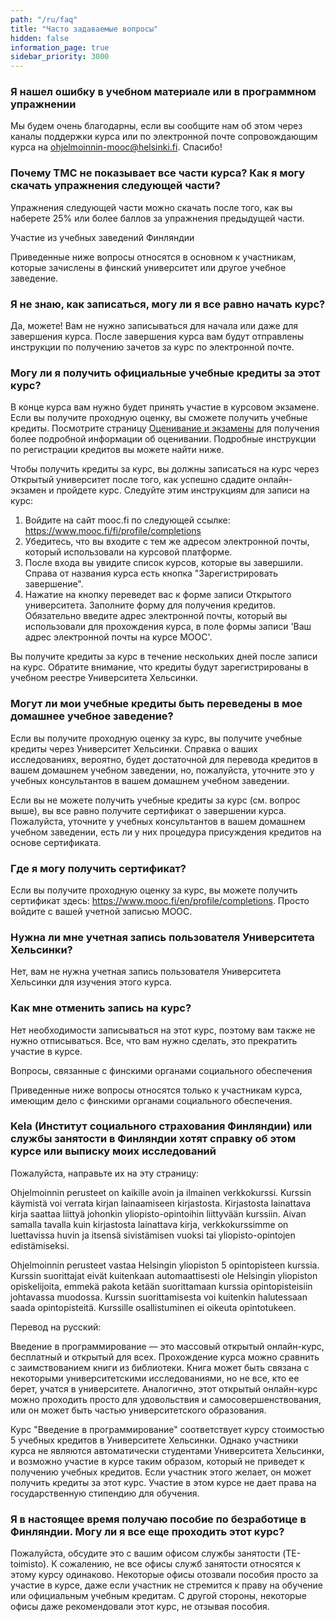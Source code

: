 ```yaml
---
path: "/ru/faq"
title: "Часто задаваемые вопросы"
hidden: false
information_page: true
sidebar_priority: 3000
---
```


<table-of-contents></table-of-contents>

### Я нашел ошибку в учебном материале или в программном упражнении

Мы будем очень благодарны, если вы сообщите нам об этом через каналы поддержки курса или по электронной почте сопровождающим курса на ohjelmoinnin-mooc@helsinki.fi. Спасибо!

### Почему TMC не показывает все части курса? Как я могу скачать упражнения следующей части?

Упражнения следующей части можно скачать после того, как вы наберете 25% или более баллов за упражнения предыдущей части.

<span class="h2">Участие из учебных заведений Финляндии</span>

<notice>Приведенные ниже вопросы относятся в основном к участникам, которые зачислены в финский университет или другое учебное заведение.</notice>

### Я не знаю, как записаться, могу ли я все равно начать курс?

Да, можете! Вам не нужно записываться для начала или даже для завершения курса. После завершения курса вам будут отправлены инструкции по получению зачетов за курс по электронной почте.

### Могу ли я получить официальные учебные кредиты за этот курс?

В конце курса вам нужно будет принять участие в курсовом экзамене. Если вы получите проходную оценку, вы сможете получить учебные кредиты. Посмотрите страницу [Оценивание и экзамены](/ru/grading-and-exams) для получения более подробной информации об оценивании. Подробные инструкции по регистрации кредитов вы можете найти ниже.

Чтобы получить кредиты за курс, вы должны записаться на курс через Открытый университет после того, как успешно сдадите онлайн-экзамен и пройдете курс. Следуйте этим инструкциям для записи на курс:

1. Войдите на сайт mooc.fi по следующей ссылке: https://www.mooc.fi/fi/profile/completions
2. Убедитесь, что вы входите с тем же адресом электронной почты, который использовали на курсовой платформе.
3. После входа вы увидите список курсов, которые вы завершили. Справа от названия курса есть кнопка "Зарегистрировать завершение".
4. Нажатие на кнопку переведет вас к форме записи Открытого университета. Заполните форму для получения кредитов. Обязательно введите адрес электронной почты, который вы использовали для прохождения курса, в поле формы записи 'Ваш адрес электронной почты на курсе MOOC'.

Вы получите кредиты за курс в течение нескольких дней после записи на курс. Обратите внимание, что кредиты будут зарегистрированы в учебном реестре Университета Хельсинки.

### Могут ли мои учебные кредиты быть переведены в мое домашнее учебное заведение?

Если вы получите проходную оценку за курс, вы получите учебные кредиты через Университет Хельсинки. Справка о ваших исследованиях, вероятно, будет достаточной для перевода кредитов в вашем домашнем учебном заведении, но, пожалуйста, уточните это у учебных консультантов в вашем домашнем учебном заведении.

Если вы не можете получить учебные кредиты за курс (см. вопрос выше), вы все равно получите сертификат о завершении курса. Пожалуйста, уточните у учебных консультантов в вашем домашнем учебном заведении, есть ли у них процедура присуждения кредитов на основе сертификата.

### Где я могу получить сертификат?

Если вы получите проходную оценку за курс, вы можете получить сертификат здесь: https://www.mooc.fi/en/profile/completions. Просто войдите с вашей учетной записью MOOC.

### Нужна ли мне учетная запись пользователя Университета Хельсинки?

Нет, вам не нужна учетная запись пользователя Университета Хельсинки для изучения этого курса.

### Как мне отменить запись на курс?

Нет необходимости записываться на этот курс, поэтому вам также не нужно отписываться. Все, что вам нужно сделать, это прекратить участие в курсе.

<span class="h2">Вопросы, связанные с финскими органами социального обеспечения</span>

<notice>Приведенные ниже вопросы относятся только к участникам курса, имеющим дело с финскими органами социального обеспечения.</notice>

### Kela (Институт социального страхования Финляндии) или службы занятости в Финляндии хотят справку об этом курсе или выписку моих исследований

Пожалуйста, направьте их на эту страницу:

Ohjelmoinnin perusteet on kaikille avoin ja ilmainen verkkokurssi. Kurssin käymistä voi verrata kirjan lainaamiseen kirjastosta. Kirjastosta lainattava kirja saattaa liittyä johonkin yliopisto-opintoihin liittyvään kurssiin. Aivan samalla tavalla kuin kirjastosta lainattava kirja, verkkokurssimme on luettavissa huvin ja itsensä sivistämisen vuoksi tai yliopisto-opintojen edistämiseksi.

Ohjelmoinnin perusteet vastaa Helsingin yliopiston 5 opintopisteen kurssia. Kurssin suorittajat eivät kuitenkaan automaattisesti ole Helsingin yliopiston opiskelijoita, emmekä pakota ketään suorittamaan kurssia opintopisteisiin johtavassa muodossa. Kurssin suorittamisesta voi kuitenkin halutessaan saada opintopisteitä. Kurssille osallistuminen ei oikeuta opintotukeen.

Перевод на русский:

Введение в программирование — это массовый открытый онлайн-курс, бесплатный и открытый для всех. Прохождение курса можно сравнить с заимствованием книги из библиотеки. Книга может быть связана с некоторыми университетскими исследованиями, но не все, кто ее берет, учатся в университете. Аналогично, этот открытый онлайн-курс можно проходить просто для удовольствия и самосовершенствования, или он может быть частью университетского образования.

Курс "Введение в программирование" соответствует курсу стоимостью 5 учебных кредитов в Университете Хельсинки. Однако участники курса не являются автоматически студентами Университета Хельсинки, и возможно участие в курсе таким образом, который не приведет к получению учебных кредитов. Если участник этого желает, он может получить кредиты за этот курс. Участие в этом курсе не дает права на государственную стипендию для обучения.

### Я в настоящее время получаю пособие по безработице в Финляндии. Могу ли я все еще проходить этот курс?

Пожалуйста, обсудите это с вашим офисом службы занятости (TE-toimisto). К сожалению, не все офисы служб занятости относятся к этому курсу одинаково. Некоторые офисы отозвали пособия просто за участие в курсе, даже если участник не стремится к праву на обучение или официальным учебным кредитам. С другой стороны, некоторые офисы даже рекомендовали этот курс, не отзывая пособия.